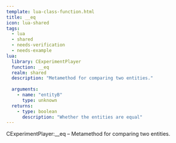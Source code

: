 ```yaml
---
template: lua-class-function.html
title: __eq
icon: lua-shared
tags:
  - lua
  - shared
  - needs-verification
  - needs-example
lua:
  library: CExperimentPlayer
  function: __eq
  realm: shared
  description: "Metamethod for comparing two entities."
  
  arguments:
    - name: "entityB"
      type: unknown
  returns:
    - type: boolean
      description: "Whether the entities are equal"
---
```


<div class="lua__search__keywords">
CExperimentPlayer:__eq &#x2013; Metamethod for comparing two entities.
</div>
